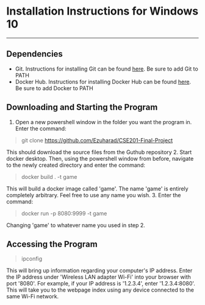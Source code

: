 # Installation Instructions for Windows 10
---
## Dependencies
- Git. 
Instructions for installing Git can be found [here](https://learn.microsoft.com/en-us/devops/develop/git/install-and-set-up-git). Be sure to add Git to PATH
- Docker Hub. 
Instructions for installing Docker Hub can be found [here](https://docs.docker.com/desktop/install/windows-install/). Be sure to add Docker to PATH

## Downloading and Starting the Program
1. Open a new powershell window in the folder you want the program in. Enter the command:
> git clone https://github.com/Ezuharad/CSE201-Final-Project

This should download the source files from the Guthub repository
2. Start docker desktop. Then, using the powershell window from before, navigate to the newly created directory and enter the command:
> docker build . -t game

This will build a docker image called 'game'. The name 'game' is entirely completely arbitrary. Feel free to use any name you wish.
3. Enter the command:
> docker run -p 8080:9999 -t game

Changing 'game' to whatever name you used in step 2.

## Accessing the Program
> ipconfig

This will bring up information regarding your computer's IP address.
Enter the IP address under 'Wireless LAN adapter Wi-Fi' into your browser with port '8080'. For example, if your IP address is '1.2.3.4', enter '1.2.3.4:8080'. This will take you to the webpage index using any device connected to the same Wi-Fi network.
